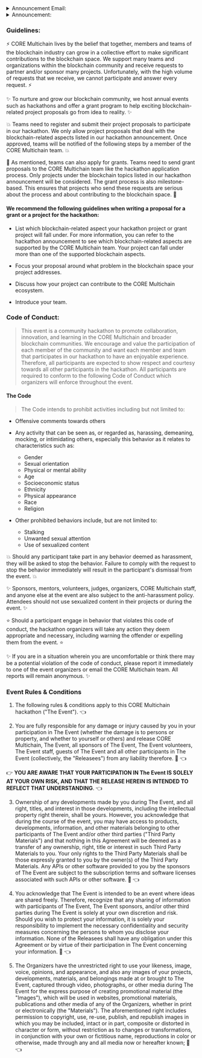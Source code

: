 <details><summary>Announcement Email:</summary>
<p>

### Calling all blockchain enthusiasts!

CORE Multichain is building the future through blockchain technology and is looking to expand its team. We are looking for AI researchers, university professors, computer scientists, mathematicians, cryptographers, and data scientists to join our team.

We also offer a grant program for projects that will add value to the CORE Multichain ecosystem. Grants are available for the following project categories:
- Tools for development and deployment (e.g., IDEs and SDKs for side chains)
- Runtime Modules related to interoperability, governance, and consensus
- Ecosystem developers like wallets and exchanges.
- Monitoring, such as block explorers and off-chain data services
- Distributed file system developers
- Bridge integrators

Since CORE is centered around its community, we want the developer, science, and academic communities to join our efforts to help us enhance our ecosystem. Therefore, we encourage project proposals. These proposals can be related to any-blockchain related topics such as blockchain consensus protocols, smart contracts, sharding, etc. We are also interested in other fields such as AI, machine learning, game theory, cloud computing, and 5G.

If you are interested in joining the CORE Multichain team or have a project that you believe can add value to CORE Multichain and blockchain technology as a whole, then feel free to contact us.

:+1: We look forward to hearing from you! :smiling_face_with_three_hearts:

</p>
</details>
<details><summary>Announcement:</summary>
<p>

#### CORE Multichain is a blockchain movement that aims to solve scalability, interoperability, and throughput problems while increasing user privacy and usability.

We strive to make significant contributions towards Web3 technology by promoting innovation in the blockchain and digital currency space. In our efforts to maximize innovation in the blockchain technology and Web3 space, we are excited to announce that CORE Multichain will be hosting a hackathon! Developers from across the globe will be able to participate in this hackathon to create the next best innovation in blockchain technology.

Since blockchain technology is in its infancy, there is a lot of room for innovation. However, we are looking for developers that can innovate in the following aspects of blockchain and cryptocurrency technology:

* Consensus Protocols
* Smart Contracts
* Sharding
* Scalability
* Security and Privacy
* Data Analytics
* Artificial Intelligence
* Machine Learning
* Game Theory
* Cloud Computing
* Edge Computing
* 5G and Beyond

> Developers can either choose one of the aspects or touch on multiple aspects in their solution. 
</p>
</details>

### Guidelines:

:zap: CORE Multichain lives by the belief that together, members and teams of the blockchain industry can grow in a collective effort to make significant contributions to the blockchain space. We support many teams and organizations within the blockchain community and receive requests to partner and/or sponsor many projects. Unfortunately, with the high volume of requests that we receive, we cannot participate and answer every request. :zap:

:sparkles: To nurture and grow our blockchain community, we host annual events such as hackathons and offer a grant program to help exciting blockchain-related project proposals go from idea to reality. :sparkles:

:boom: Teams need to register and submit their project proposals to participate in our hackathon. We only allow project proposals that deal with the blockchain-related aspects listed in our hackathon announcement. Once approved, teams will be notified of the following steps by a member of the CORE Multichain team. :boom:

:star2: As mentioned, teams can also apply for grants. Teams need to send grant proposals to the CORE Multichain team like the hackathon application process. Only projects under the blockchain topics listed in our hackathon announcement will be considered. The grant process is also milestone-based. This ensures that projects who send these requests are serious about the process and about contributing to the blockchain space. :star2:

#### We recommend the following guidelines when writing a proposal for a grant or a project for the hackathon:

- List which blockchain-related aspect your hackathon project or grant project will fall under.
    For more information, you can refer to the hackathon announcement to see which blockchain-related aspects are supported by the CORE Multichain team. Your project can fall under more than one of the supported blockchain aspects.

- Focus your proposal around what problem in the blockchain space your project addresses.

- Discuss how your project can contribute to the CORE Multichain ecosystem.

- Introduce your team.

### Code of Conduct:

> This event is a community hackathon to promote collaboration, innovation, and learning in the CORE Multichain and broader blockchain communities. We encourage and value the participation of each member of the community and want each member and team that participates in our hackathon to have an enjoyable experience. Therefore, all participants are expected to show respect and courtesy towards all other participants in the hackathon. All participants are required to conform to the following Code of Conduct which organizers will enforce throughout the event.

#### The Code

> The Code intends to prohibit activities including but not limited to:

- Offensive comments towards others
- Any activity that can be seen as, or regarded as, harassing, demeaning, mocking, or       intimidating others, especially this behavior as it relates to characteristics such as:

    * Gender
    * Sexual orientation
    * Physical or mental ability
    * Age
    * Socioeconomic status
    * Ethnicity
    * Physical appearance
    * Race
    * Religion

- Other prohibited behaviors include, but are not limited to:
    * Stalking
    * Unwanted sexual attention
    * Use of sexualized content

:boom: Should any participant take part in any behavior deemed as harassment, they will be asked to stop the behavior. Failure to comply with the request to stop the behavior immediately will result in the participant's dismissal from the event. :boom:

:sparkles: Sponsors, mentors, volunteers, judges, organizers, CORE Multichain staff, and anyone else at the event are also subject to the anti-harassment policy. Attendees should not use sexualized content in their projects or during the event. :sparkles:

:star: Should a participant engage in behavior that violates this code of conduct, the hackathon organizers will take any action they deem appropriate and necessary, including warning the offender or expelling them from the event. :star:

:sparkles: If you are in a situation wherein you are uncomfortable or think there may be a potential violation of the code of conduct, please report it immediately to one of the event organizers or email the CORE Multichain team. All reports will remain anonymous. :sparkles:

### Event Rules & Conditions

1. The following rules & conditions apply to this CORE Multichain hackathon ("The Event"). :point_left:

2. You are fully responsible for any damage or injury caused by you in your participation in The Event (whether the damage is to persons or property, and whether to yourself or others) and release CORE Multichain, The Event, all sponsors of The Event, The Event volunteers, The Event staff, guests of The Event and all other participants in The Event (collectively, the "Releasees") from any liability therefore. :beginner: :point_left:

:point_right: **YOU ARE AWARE THAT YOUR PARTICIPATION IN The Event IS SOLELY AT YOUR OWN RISK, AND THAT THE RELEASE HEREIN IS INTENDED TO REFLECT THAT UNDERSTANDING**. :point_left:

3. Ownership of any developments made by you during The Event, and all right, titles, and interest in those developments, including the intellectual property right therein, shall be yours. However, you acknowledge that during the course of the event, you may have access to products, developments, information, and other materials belonging to other participants of The Event and/or other third parties ("Third Party Materials") and that nothing in this Agreement will be deemed as a transfer of any ownership, right, title or interest in such Third Party Materials to you. Your only rights to the Third Party Materials shall be those expressly granted to you by the owner(s) of the Third Party Materials. Any APIs or other software provided to you by the sponsors of The Event are subject to the subscription terms and software licenses associated with such APIs or other software. :beginner: :point_left:

4. You acknowledge that The Event is intended to be an event where ideas are shared freely. Therefore, recognize that any sharing of information with participants of The Event, The Event sponsors, and/or other third parties during The Event is solely at your own discretion and risk. Should you wish to protect your information, it is solely your responsibility to implement the necessary confidentiality and security measures concerning the persons to whom you disclose your information. None of the Releasees shall have any obligation under this Agreement or by virtue of their participation in The Event concerning your information. :beginner: :point_left:

5. The Organizers have the unrestricted right to use your likeness, image, voice, opinions, and appearance, and also any images of your projects, developments, materials, and belongings made at or brought to The Event, captured through video, photographs, or other media during The Event for the express purpose of creating promotional material (the "Images"), which will be used in websites, promotional materials, publications and other media of any of the Organizers, whether in print or electronically (the "Materials"). The aforementioned right includes permission to copyright, use, re-use, publish, and republish images in which you may be included, intact or in part, composite or distorted in character or form, without restriction as to changes or transformations, in conjunction with your own or fictitious name, reproductions in color or otherwise, made through any and all media now or hereafter known; :beginner: :point_left: